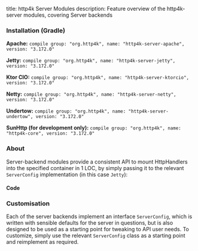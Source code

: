 title: http4k Server Modules
description: Feature overview of the http4k-server modules, covering Server backends

### Installation (Gradle)
**Apache:** ```compile group: "org.http4k", name: "http4k-server-apache", version: "3.172.0"```

**Jetty:** ```compile group: "org.http4k", name: "http4k-server-jetty", version: "3.172.0"```

**Ktor CIO:** ```compile group: "org.http4k", name: "http4k-server-ktorcio", version: "3.172.0"```

**Netty:** ```compile group: "org.http4k", name: "http4k-server-netty", version: "3.172.0"```

**Undertow:** ```compile group: "org.http4k", name: "http4k-server-undertow", version: "3.172.0"```

**SunHttp (for development only):** ```compile group: "org.http4k", name: "http4k-core", version: "3.172.0"```

### About
Server-backend modules provide a consistent API to mount HttpHandlers into the specified container in 1 LOC, by 
simply passing it to the relevant `ServerConfig` implementation (in this case `Jetty`):

#### Code [<img class="octocat"/>](https://github.com/http4k/http4k/blob/master/src/docs/guide/modules/servers/example_http.kt)
<script src="https://gist-it.appspot.com/https://github.com/http4k/http4k/blob/master/src/docs/guide/modules/servers/example_http.kt"></script>

### Customisation
Each of the server backends implement an interface `ServerConfig`, which is written with sensible defaults for the server in questions, 
but is also designed to be used as a starting point for tweaking to API user needs. To customize, simply use the relevant `ServerConfig` 
class as a starting point and reimplement as required.
